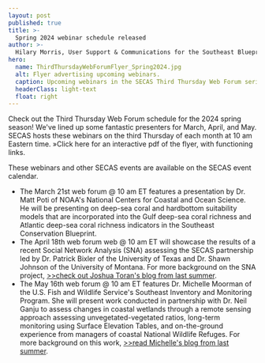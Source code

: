 ```yaml
---
layout: post
published: true
title: >-
  Spring 2024 webinar schedule released
author: >-
  Hilary Morris, User Support & Communications for the Southeast Blueprint
hero:
  name: ThirdThursdayWebForumFlyer_Spring2024.jpg
  alt: Flyer advertising upcoming webinars.
  caption: Upcoming webinars in the SECAS Third Thursday Web Forum series.
  headerClass: light-text
  float: right
---
```

Check out the Third Thursday Web Forum schedule for the 2024 spring season! We've lined up some fantastic presenters for March, April, and May. SECAS hosts these webinars on the third Thursday of each month at 10 am Eastern time. »Click here for an interactive pdf of the flyer, with functioning links.

These webinars and other SECAS events are available on the SECAS event calendar.<!--more-->

- The March 21st web forum @ 10 am ET features a presentation by Dr. Matt Poti of NOAA's National Centers for Coastal and Ocean Science. He will be presenting on deep-sea coral and hardbottom suitability models that are incorporated into the Gulf deep-sea coral richness and Atlantic deep-sea coral richness indicators in the Southeast Conservation Blueprint.
- The April 18th web forum web @ 10 am ET will showcase the results of a recent Social Network Analysis (SNA) assessing the SECAS partnership led by Dr. Patrick Bixler of the University of Texas and Dr. Shawn Johnson of the University of Montana. For more background on the SNA project, [>>check out Joshua Toran's blog from last summer](https://secassoutheast.org/2023/08/29/Introducing-the-SECAS-Social-Network-Analysis.html).
- The May 16th web forum @ 10 am ET features Dr. Michelle Moorman of the U.S. Fish and Wildlife Service's Southeast Inventory and Monitoring Program. She will present work conducted in partnership with Dr. Neil Ganju to assess changes in coastal wetlands through a remote sensing approach assessing unvegetated-vegetated ratios, long-term monitoring using Surface Elevation Tables, and on-the-ground experience from managers of coastal National Wildlife Refuges. For more background on this work, [>>read Michelle's blog from last summer](https://secassoutheast.org/2023/07/17/New-developments-in-understanding-coastal-marsh-change-in-the-Southeast.html).

